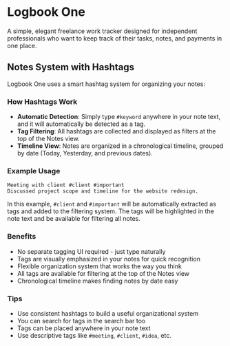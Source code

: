 # Logbook One

A simple, elegant freelance work tracker designed for independent professionals who want to keep track of their tasks, notes, and payments in one place.

## Notes System with Hashtags

Logbook One uses a smart hashtag system for organizing your notes:

### How Hashtags Work

- **Automatic Detection**: Simply type `#keyword` anywhere in your note text, and it will automatically be detected as a tag.
- **Tag Filtering**: All hashtags are collected and displayed as filters at the top of the Notes view.
- **Timeline View**: Notes are organized in a chronological timeline, grouped by date (Today, Yesterday, and previous dates).

### Example Usage

```
Meeting with client #client #important
Discussed project scope and timeline for the website redesign.
```

In this example, `#client` and `#important` will be automatically extracted as tags and added to the filtering system. The tags will be highlighted in the note text and be available for filtering all notes.

### Benefits

- No separate tagging UI required - just type naturally
- Tags are visually emphasized in your notes for quick recognition
- Flexible organization system that works the way you think
- All tags are available for filtering at the top of the Notes view
- Chronological timeline makes finding notes by date easy

### Tips

- Use consistent hashtags to build a useful organizational system
- You can search for tags in the search bar too
- Tags can be placed anywhere in your note text
- Use descriptive tags like `#meeting`, `#client`, `#idea`, etc. 